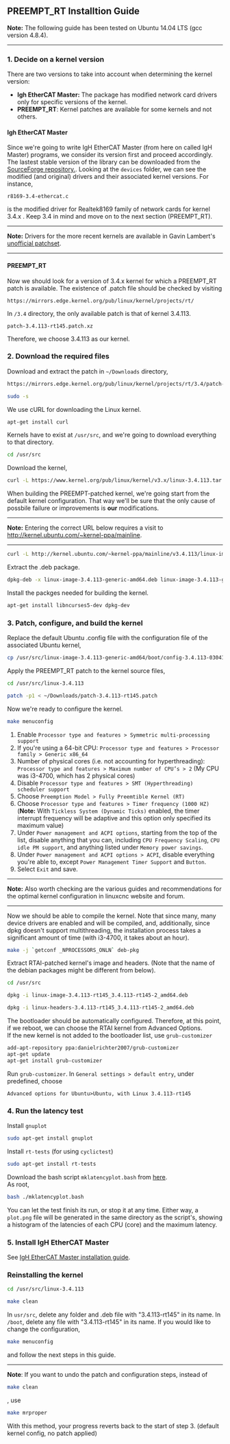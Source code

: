 
## PREEMPT_RT Installtion Guide

**Note:** The following guide has been tested on Ubuntu 14.04 LTS (gcc version 4.8.4).
___
### 1. Decide on a kernel version
There are two versions to take into account when determining the kernel version:  
* **Igh EtherCAT Master:** The package has modified network card drivers only for specific versions of the kernel. 
* **PREEMPT_RT**: Kernel patches are available for some kernels and not others.
#### Igh EtherCAT Master
Since we're going to write IgH EtherCAT Master (from here on called IgH Master) programs, we consider its version first and proceed accordingly. 
The lastest stable version of the library can be downloaded from the [SourceForge repository.](https://sourceforge.net/p/etherlabmaster/code/ci/stable-1.5/tree/). 
Looking at the `devices` folder, we can see the modified (and original) drivers and their associated kernel versions.
For instance,  
```
r8169-3.4-ethercat.c  
``` 
is the modified driver for Realtek8169 family of network cards for kernel 3.4.x . Keep 3.4 in mind and move on to the next section (PREEMPT_RT).  
___
**Note:** Drivers for the more recent kernels are available in Gavin Lambert's [unofficial patchset](https://sourceforge.net/u/uecasm/etherlab-patches/ci/default/tree/#readme).    
___
#### PREEMPT_RT
Now we should look for a version of 3.4.x kernel for which a PREEMPT_RT patch is available. The existence of .patch file should be checked by visiting   
```
https://mirrors.edge.kernel.org/pub/linux/kernel/projects/rt/
``` 
In `/3.4` directory, the only available patch is that of kernel 3.4.113.
```
patch-3.4.113-rt145.patch.xz   
```
Therefore, we choose 3.4.113 as our kernel.
### 2. Download the required files
Download and extract the patch in `~/Downloads` directory,
```bash
https://mirrors.edge.kernel.org/pub/linux/kernel/projects/rt/3.4/patch-3.4.113-rt145.patch.xz
```
```bash
sudo -s
```
We use cURL for downloading the Linux kernel.
```bash
apt-get install curl
```
Kernels have to exist at `/usr/src`, and we're going to download everything to that directory.
```bash
cd /usr/src
```
Download the kernel,
```bash
curl -L https://www.kernel.org/pub/linux/kernel/v3.x/linux-3.4.113.tar.xz | tar xJ
```
When building the PREEMPT-patched kernel, we're going start from the default kernel configuration. That way we'll be sure that the only cause of possbile failure or improvements is **our** modifications.
___
**Note:** Entering the correct URL below requires a visit to http://kernel.ubuntu.com/~kernel-ppa/mainline.
___
```bash
curl -L http://kernel.ubuntu.com/~kernel-ppa/mainline/v3.4.113/linux-image-3.4.113-0304113-generic_3.4.113-0304113.201610261546_amd64.deb -o linux-image-3.4.113-generic-amd64.deb
```
Extract the .deb package. 
```bash
dpkg-deb -x linux-image-3.4.113-generic-amd64.deb linux-image-3.4.113-generic-amd64
```
Install the packges needed for building the kernel.  
```bash
apt-get install libncurses5-dev dpkg-dev
```
### 3. Patch, configure, and build the kernel
Replace the default Ubuntu .config file with the configuration file of the associated Ubuntu kernel,
```bash
cp /usr/src/linux-image-3.4.113-generic-amd64/boot/config-3.4.113-0304113-generic /usr/src/linux-3.4.113/.config
```
Apply the PREEMPT_RT patch to the kernel source files,
```bash
cd /usr/src/linux-3.4.113
```
```bash
patch -p1 < ~/Downloads/patch-3.4.113-rt145.patch
```
Now we're ready to configure the kernel.
```bash
make menuconfig
```
1. Enable `Processor type and features > Symmetric multi-processing support`
2. If you're using a 64-bit CPU: `Processor type and features > Processor family > Generic x86_64`
3. Number of physical cores (i.e. not accounting for hyperthreading): `Processor type and features > Maximum number of CPU’s > 2` (My CPU was i3-4700, which has 2 physical cores)
4. Disable `Processor type and features > SMT (Hyperthreading) scheduler support`
5. Choose `Preemption Model > Fully Preemtible Kernel (RT)`
6. Choose `Processor type and features > Timer frequency (1000 HZ)` (**Note:** With `Tickless System (Dynamic Ticks)` enabled, the timer interrupt frequency will be adaptive and this option only specified its maximum value)
7. Under `Power management and ACPI options`, starting from the top of the list, disable anything that you can, including `CPU Frequency Scaling`, `CPU idle PM support`, and anything listed under `Memory power savings`.
8. Under `Power management and ACPI options > ACPI`, disable everything you're able to, except `Power Management Timer Support` and `Button`.  
9. Select `Exit` and save.  
___
**Note:** Also worth checking are the various guides and recommendations for the optimal kernel configuration in linuxcnc website and forum.
___
Now we should be able to compile the kernel. Note that since many, many device drivers are enabled and will be compiled, and, additionally, since dpkg doesn't support multithreading, the installation process takes a significant amount of time (with i3-4700, it takes about an hour).
```bash
make -j `getconf _NPROCESSORS_ONLN` deb-pkg 
```
Extract RTAI-patched kernel's image and headers. (Note that the name of the debian packages might be different from below).  
```bash
cd /usr/src
```
```bash
dpkg -i linux-image-3.4.113-rt145_3.4.113-rt145-2_amd64.deb
```
```bash
dpkg -i linux-headers-3.4.113-rt145_3.4.113-rt145-2_amd64.deb
```
The bootloader should be automatically configured. Therefore, at this point, if we reboot, we can choose the RTAI kernel from Advanced Options.  
If the new kernel is not added to the bootloader list, use `grub-customizer`
```bash
add-apt-repository ppa:danielrichter2007/grub-customizer
apt-get update
apt-get install grub-customizer
```
Run `grub-customizer`.
In `General settings > default entry`, under predefined, choose  
```
Advanced options for Ubuntu>Ubuntu, with Linux 3.4.113-rt145
```
### 4. Run the latency test
Install `gnuplot`
```bash
sudo apt-get install gnuplot
```
Install `rt-tests` (for using `cyclictest`)  
```bash
sudo apt-get install rt-tests
```
Download the bash script `mklatencyplot.bash` from [here](http://www.osadl.org/Create-a-latency-plot-from-cyclictest-hi.bash-script-for-latency-plot.0.html).  
As root, 
```bash
bash ./mklatencyplot.bash
```
You can let the test finish its run, or stop it at any time. Either way, a `plot.png` file will be generated in the same directory as the script's, showing a histogram of the latencies of each CPU (core) and the maximum latency. 
### 5. Install IgH EtherCAT Master
See [IgH EtherCAT Master installation guide](https://github.com/mohse-n/L7N_EtherLab/blob/master/Documentation/IgH%20EtherCAT%20Master%20Installation%20Guide.md).
### Reinstalling the kernel
```bash
cd /usr/src/linux-3.4.113
```
````bash
make clean
`````
In `usr/src`, delete any folder and .deb file with "3.4.113-rt145" in its name.
In `/boot`, delete any file with "3.4.113-rt145" in its name.
If you would like to change the configuration, 
```bash
make menuconfig
```
and follow the next steps in this guide. 
___
**Note**: If you want to undo the patch and configuration steps, instead of 
````bash
make clean
`````
, use 
````bash
make mrproper
`````
With this method, your progress reverts back to the start of step 3. (default kernel config, no patch applied)

